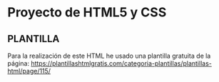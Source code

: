 # Proyecto de HTML5 y CSS

## PLANTILLA

Para la realización de este HTML he usado una plantilla gratuita de la página: https://plantillashtmlgratis.com/categoria-plantillas/plantillas-html/page/115/


